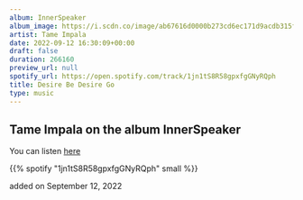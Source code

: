 ```yaml
---
album: InnerSpeaker
album_image: https://i.scdn.co/image/ab67616d0000b273cd6ec171d9acdb315ff81610
artist: Tame Impala
date: 2022-09-12 16:30:09+00:00
draft: false
duration: 266160
preview_url: null
spotify_url: https://open.spotify.com/track/1jn1tS8R58gpxfgGNyRQph
title: Desire Be Desire Go
type: music
---
```



## Tame Impala on the album InnerSpeaker

You can listen [here](https://open.spotify.com/track/1jn1tS8R58gpxfgGNyRQph)

{{% spotify "1jn1tS8R58gpxfgGNyRQph" small %}}

added on September 12, 2022